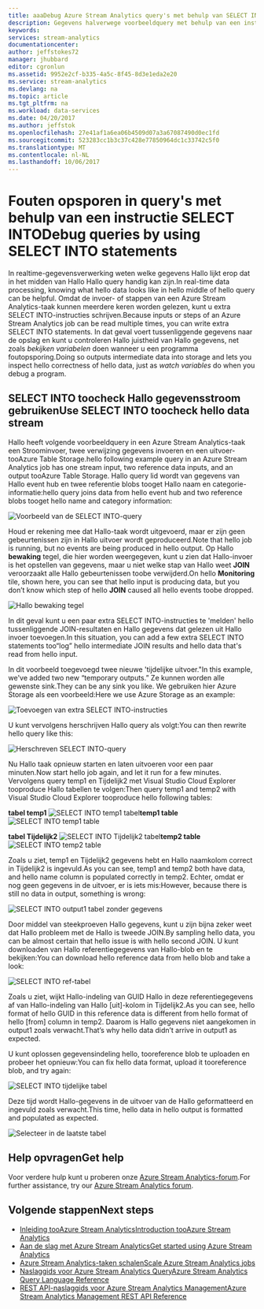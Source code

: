 ```yaml
---
title: aaaDebug Azure Stream Analytics query's met behulp van SELECT INTO | Microsoft Docs
description: Gegevens halverwege voorbeeldquery met behulp van een instructie SELECT INTO in Stream Analytics
keywords: 
services: stream-analytics
documentationcenter: 
author: jeffstokes72
manager: jhubbard
editor: cgronlun
ms.assetid: 9952e2cf-b335-4a5c-8f45-8d3e1eda2e20
ms.service: stream-analytics
ms.devlang: na
ms.topic: article
ms.tgt_pltfrm: na
ms.workload: data-services
ms.date: 04/20/2017
ms.author: jeffstok
ms.openlocfilehash: 27e41af1a6ea06b4509d07a3a67087490d0ec1fd
ms.sourcegitcommit: 523283cc1b3c37c428e77850964dc1c33742c5f0
ms.translationtype: MT
ms.contentlocale: nl-NL
ms.lasthandoff: 10/06/2017
---
```

# <a name="debug-queries-by-using-select-into-statements"></a><span data-ttu-id="aebe9-103">Fouten opsporen in query's met behulp van een instructie SELECT INTO</span><span class="sxs-lookup"><span data-stu-id="aebe9-103">Debug queries by using SELECT INTO statements</span></span>

<span data-ttu-id="aebe9-104">In realtime-gegevensverwerking weten welke gegevens Hallo lijkt erop dat in het midden van Hallo Hallo query handig kan zijn.</span><span class="sxs-lookup"><span data-stu-id="aebe9-104">In real-time data processing, knowing what hello data looks like in hello middle of hello query can be helpful.</span></span> <span data-ttu-id="aebe9-105">Omdat de invoer- of stappen van een Azure Stream Analytics-taak kunnen meerdere keren worden gelezen, kunt u extra SELECT INTO-instructies schrijven.</span><span class="sxs-lookup"><span data-stu-id="aebe9-105">Because inputs or steps of an Azure Stream Analytics job can be read multiple times, you can write extra SELECT INTO statements.</span></span> <span data-ttu-id="aebe9-106">In dat geval voert tussenliggende gegevens naar de opslag en kunt u controleren Hallo juistheid van Hallo gegevens, net zoals *bekijken variabelen* doen wanneer u een programma foutopsporing.</span><span class="sxs-lookup"><span data-stu-id="aebe9-106">Doing so outputs intermediate data into storage and lets you inspect hello correctness of hello data, just as *watch variables* do when you debug a program.</span></span>

## <a name="use-select-into-toocheck-hello-data-stream"></a><span data-ttu-id="aebe9-107">SELECT INTO toocheck Hallo gegevensstroom gebruiken</span><span class="sxs-lookup"><span data-stu-id="aebe9-107">Use SELECT INTO toocheck hello data stream</span></span>

<span data-ttu-id="aebe9-108">Hallo heeft volgende voorbeeldquery in een Azure Stream Analytics-taak een Stroominvoer, twee verwijzing gegevens invoeren en een uitvoer-tooAzure Table Storage.</span><span class="sxs-lookup"><span data-stu-id="aebe9-108">hello following example query in an Azure Stream Analytics job has one stream input, two reference data inputs, and an output tooAzure Table Storage.</span></span> <span data-ttu-id="aebe9-109">Hallo query lid wordt van gegevens van Hallo event hub en twee referentie blobs tooget Hallo naam en categorie-informatie:</span><span class="sxs-lookup"><span data-stu-id="aebe9-109">hello query joins data from hello event hub and two reference blobs tooget hello name and category information:</span></span>

![Voorbeeld van de SELECT INTO-query](./media/stream-analytics-select-into/stream-analytics-select-into-query1.png)

<span data-ttu-id="aebe9-111">Houd er rekening mee dat Hallo-taak wordt uitgevoerd, maar er zijn geen gebeurtenissen zijn in Hallo uitvoer wordt geproduceerd.</span><span class="sxs-lookup"><span data-stu-id="aebe9-111">Note that hello job is running, but no events are being produced in hello output.</span></span> <span data-ttu-id="aebe9-112">Op Hallo **bewaking** tegel, die hier worden weergegeven, kunt u zien dat Hallo-invoer is het opstellen van gegevens, maar u niet welke stap van Hallo weet **JOIN** veroorzaakt alle Hallo gebeurtenissen toobe verwijderd.</span><span class="sxs-lookup"><span data-stu-id="aebe9-112">On hello **Monitoring** tile, shown here, you can see that hello input is producing data, but you don’t know which step of hello **JOIN** caused all hello events toobe dropped.</span></span>

![Hallo bewaking tegel](./media/stream-analytics-select-into/stream-analytics-select-into-monitor.png)
 
<span data-ttu-id="aebe9-114">In dit geval kunt u een paar extra SELECT INTO-instructies te 'melden' hello tussenliggende JOIN-resultaten en Hallo gegevens dat gelezen uit Hallo invoer toevoegen.</span><span class="sxs-lookup"><span data-stu-id="aebe9-114">In this situation, you can add a few extra SELECT INTO statements too“log” hello intermediate JOIN results and hello data that's read from hello input.</span></span>

<span data-ttu-id="aebe9-115">In dit voorbeeld toegevoegd twee nieuwe 'tijdelijke uitvoer."</span><span class="sxs-lookup"><span data-stu-id="aebe9-115">In this example, we've added two new “temporary outputs.”</span></span> <span data-ttu-id="aebe9-116">Ze kunnen worden alle gewenste sink.</span><span class="sxs-lookup"><span data-stu-id="aebe9-116">They can be any sink you like.</span></span> <span data-ttu-id="aebe9-117">We gebruiken hier Azure Storage als een voorbeeld:</span><span class="sxs-lookup"><span data-stu-id="aebe9-117">Here we use Azure Storage as an example:</span></span>

![Toevoegen van extra SELECT INTO-instructies](./media/stream-analytics-select-into/stream-analytics-select-into-outputs.png)

<span data-ttu-id="aebe9-119">U kunt vervolgens herschrijven Hallo query als volgt:</span><span class="sxs-lookup"><span data-stu-id="aebe9-119">You can then rewrite hello query like this:</span></span>

![Herschreven SELECT INTO-query](./media/stream-analytics-select-into/stream-analytics-select-into-query2.png)

<span data-ttu-id="aebe9-121">Nu Hallo taak opnieuw starten en laten uitvoeren voor een paar minuten.</span><span class="sxs-lookup"><span data-stu-id="aebe9-121">Now start hello job again, and let it run for a few minutes.</span></span> <span data-ttu-id="aebe9-122">Vervolgens query temp1 en Tijdelijk2 met Visual Studio Cloud Explorer tooproduce Hallo tabellen te volgen:</span><span class="sxs-lookup"><span data-stu-id="aebe9-122">Then query temp1 and temp2 with Visual Studio Cloud Explorer tooproduce hello following tables:</span></span>

<span data-ttu-id="aebe9-123">**tabel temp1**
![SELECT INTO temp1 tabel](./media/stream-analytics-select-into/stream-analytics-select-into-temp-table-1.png)</span><span class="sxs-lookup"><span data-stu-id="aebe9-123">**temp1 table**
![SELECT INTO temp1 table](./media/stream-analytics-select-into/stream-analytics-select-into-temp-table-1.png)</span></span>

<span data-ttu-id="aebe9-124">**tabel Tijdelijk2**
![SELECT INTO Tijdelijk2 tabel](./media/stream-analytics-select-into/stream-analytics-select-into-temp-table-2.png)</span><span class="sxs-lookup"><span data-stu-id="aebe9-124">**temp2 table**
![SELECT INTO temp2 table](./media/stream-analytics-select-into/stream-analytics-select-into-temp-table-2.png)</span></span>

<span data-ttu-id="aebe9-125">Zoals u ziet, temp1 en Tijdelijk2 gegevens hebt en Hallo naamkolom correct in Tijdelijk2 is ingevuld.</span><span class="sxs-lookup"><span data-stu-id="aebe9-125">As you can see, temp1 and temp2 both have data, and hello name column is populated correctly in temp2.</span></span> <span data-ttu-id="aebe9-126">Echter, omdat er nog geen gegevens in de uitvoer, er is iets mis:</span><span class="sxs-lookup"><span data-stu-id="aebe9-126">However, because there is still no data in output, something is wrong:</span></span>

![SELECT INTO output1 tabel zonder gegevens](./media/stream-analytics-select-into/stream-analytics-select-into-out-table-1.png)

<span data-ttu-id="aebe9-128">Door middel van steekproeven Hallo gegevens, kunt u zijn bijna zeker weet dat Hallo probleem met de Hallo is tweede JOIN.</span><span class="sxs-lookup"><span data-stu-id="aebe9-128">By sampling hello data, you can be almost certain that hello issue is with hello second JOIN.</span></span> <span data-ttu-id="aebe9-129">U kunt downloaden van Hallo referentiegegevens van Hallo-blob en te bekijken:</span><span class="sxs-lookup"><span data-stu-id="aebe9-129">You can download hello reference data from hello blob and take a look:</span></span>

![SELECT INTO ref-tabel](./media/stream-analytics-select-into/stream-analytics-select-into-ref-table-1.png)

<span data-ttu-id="aebe9-131">Zoals u ziet, wijkt Hallo-indeling van GUID Hallo in deze referentiegegevens af van Hallo-indeling van Hallo [uit]-kolom in Tijdelijk2.</span><span class="sxs-lookup"><span data-stu-id="aebe9-131">As you can see, hello format of hello GUID in this reference data is different from hello format of hello [from] column in temp2.</span></span> <span data-ttu-id="aebe9-132">Daarom is Hallo gegevens niet aangekomen in output1 zoals verwacht.</span><span class="sxs-lookup"><span data-stu-id="aebe9-132">That’s why hello data didn’t arrive in output1 as expected.</span></span>

<span data-ttu-id="aebe9-133">U kunt oplossen gegevensindeling hello, tooreference blob te uploaden en probeer het opnieuw:</span><span class="sxs-lookup"><span data-stu-id="aebe9-133">You can fix hello data format, upload it tooreference blob, and try again:</span></span>

![SELECT INTO tijdelijke tabel](./media/stream-analytics-select-into/stream-analytics-select-into-ref-table-2.png)

<span data-ttu-id="aebe9-135">Deze tijd wordt Hallo-gegevens in de uitvoer van de Hallo geformatteerd en ingevuld zoals verwacht.</span><span class="sxs-lookup"><span data-stu-id="aebe9-135">This time, hello data in hello output is formatted and populated as expected.</span></span>

![Selecteer in de laatste tabel](./media/stream-analytics-select-into/stream-analytics-select-into-final-table.png)


## <a name="get-help"></a><span data-ttu-id="aebe9-137">Help opvragen</span><span class="sxs-lookup"><span data-stu-id="aebe9-137">Get help</span></span>

<span data-ttu-id="aebe9-138">Voor verdere hulp kunt u proberen onze [Azure Stream Analytics-forum](https://social.msdn.microsoft.com/Forums/en-US/home?forum=AzureStreamAnalytics).</span><span class="sxs-lookup"><span data-stu-id="aebe9-138">For further assistance, try our [Azure Stream Analytics forum](https://social.msdn.microsoft.com/Forums/en-US/home?forum=AzureStreamAnalytics).</span></span>

## <a name="next-steps"></a><span data-ttu-id="aebe9-139">Volgende stappen</span><span class="sxs-lookup"><span data-stu-id="aebe9-139">Next steps</span></span>

* [<span data-ttu-id="aebe9-140">Inleiding tooAzure Stream Analytics</span><span class="sxs-lookup"><span data-stu-id="aebe9-140">Introduction tooAzure Stream Analytics</span></span>](stream-analytics-introduction.md)
* [<span data-ttu-id="aebe9-141">Aan de slag met Azure Stream Analytics</span><span class="sxs-lookup"><span data-stu-id="aebe9-141">Get started using Azure Stream Analytics</span></span>](stream-analytics-real-time-fraud-detection.md)
* [<span data-ttu-id="aebe9-142">Azure Stream Analytics-taken schalen</span><span class="sxs-lookup"><span data-stu-id="aebe9-142">Scale Azure Stream Analytics jobs</span></span>](stream-analytics-scale-jobs.md)
* [<span data-ttu-id="aebe9-143">Naslaggids voor Azure Stream Analytics Query</span><span class="sxs-lookup"><span data-stu-id="aebe9-143">Azure Stream Analytics Query Language Reference</span></span>](https://msdn.microsoft.com/library/azure/dn834998.aspx)
* [<span data-ttu-id="aebe9-144">REST API-naslaggids voor Azure Stream Analytics Management</span><span class="sxs-lookup"><span data-stu-id="aebe9-144">Azure Stream Analytics Management REST API Reference</span></span>](https://msdn.microsoft.com/library/azure/dn835031.aspx)

